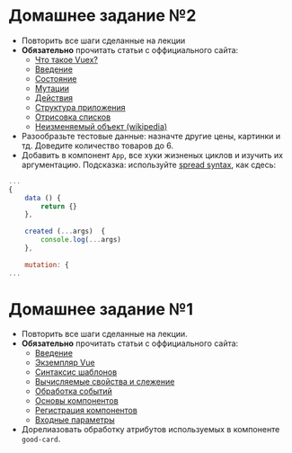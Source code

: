 # Домашнее задание №2

  - Повторить все шаги сделанные на лекции
  - __Обязательно__ прочитать статьи c оффициального сайта:
      - [Что такое Vuex?](https://vuex.vuejs.org/ru/)
      - [Введение](https://vuex.vuejs.org/ru/guide/)
      - [Состояние](https://vuex.vuejs.org/ru/guide/state.html)
      - [Мутации](https://vuex.vuejs.org/ru/guide/mutations.html)
      - [Действия](https://vuex.vuejs.org/ru/guide/actions.html)
      - [Структура приложения](https://vuex.vuejs.org/ru/guide/structure.html)
      - [Отрисовка списков](https://ru.vuejs.org/v2/guide/list.html)
      - [Неизменяемый объект (wikipedia)](https://ru.wikipedia.org/wiki/%D0%9D%D0%B5%D0%B8%D0%B7%D0%BC%D0%B5%D0%BD%D1%8F%D0%B5%D0%BC%D1%8B%D0%B9_%D0%BE%D0%B1%D1%8A%D0%B5%D0%BA%D1%82)
  - Разообразьте тестовые данные: назначте другие цены, картинки и тд. Доведите количество товаров до 6.
  - Добавить в компонент `App`, все хуки жизненых циклов и изучить их аргументацию. Подсказка: используйте [spread syntax](https://developer.mozilla.org/ru/docs/Web/JavaScript/Reference/Operators/Spread_syntax), как сдесь:

```javascript
...
{  
    data () {
        return {}
    },
    
    created (...args)  {
        console.log(...args)
    },
    
    mutation: {
...
```

# Домашнее задание №1

  - Повторить все шаги сделанные на лекции.
  - __Обязательно__ прочитать статьи c оффициального сайта:
      - [Введение](https://ru.vuejs.org/v2/guide/)
      - [Экземпляр Vue](https://ru.vuejs.org/v2/guide/instance.html)
      - [Синтаксис шаблонов](https://ru.vuejs.org/v2/guide/syntax.html)
      - [Вычисляемые свойства и слежение](https://ru.vuejs.org/v2/guide/computed.html)
      - [Обработка событий](https://ru.vuejs.org/v2/guide/events.html)
      - [Основы компонентов](https://ru.vuejs.org/v2/guide/components.html)
      - [Регистрация компонентов](https://ru.vuejs.org/v2/guide/components-registration.html)
      - [Входные параметры](https://ru.vuejs.org/v2/guide/components-props.html)
  - Дорелиазовать обработку атрибутов используемых в компоненте `good-card`.
